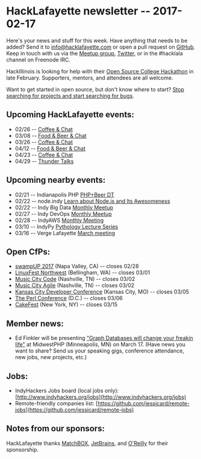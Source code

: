 # HackLafayette newsletter -- 2017-02-17

Here's your news and stuff for this week. Have anything that needs to be added? Send it to info@hacklafayette.com or open a pull request on [GitHub](https://github.com/hacklafayette/newsletter). Keep in touch with us via the [Meetup group](https://www.meetup.com/hacklafayette/), [Twitter](https://twitter.com/hacklafayette), or in the #hacklala channel on Freenode IRC.

HackIllinois is looking for help with their [Open Source College Hackathon](https://medium.com/@HackIllinois/open-source-2017-b322ad688471#.fec1m1hrz) in late February. Supporters, mentors, and attendees are all welcome.

Want to get started in open source, but don't know where to start? [Stop searching for projects and start searching for bugs](https://opensource.com/life/16/11/guide-beginner-contributors).

## Upcoming HackLafayette events:

* 02/26 -- [Coffee & Chat](https://www.meetup.com/hacklafayette/events/pcmxklywdbjc/)
* 03/08 -- [Food & Beer & Chat](https://www.meetup.com/hacklafayette/events/237482855/)
* 03/26 -- [Coffee & Chat](https://www.meetup.com/hacklafayette/events/pcmxklywfbjc/)
* 04/12 -- [Food & Beer & Chat](https://www.meetup.com/hacklafayette/events/qjsqplywgbqb/)
* 04/23 -- [Coffee & Chat](https://www.meetup.com/hacklafayette/events/pcmxklywgbfc/)
* 04/29 -- [Thunder Talks](https://www.meetup.com/hacklafayette/events/237527854/)

## Upcoming nearby events:

* 02/21 -- Indianapolis PHP [PHP+Beer DT](https://www.meetup.com/indyphp/events/237005623/)
* 02/22 -- node.indy [Learn about Node.js and Its Awesomeness](https://www.meetup.com/Node-indy/events/229113196/)
* 02/22 -- Indy Big Data [Monthly Meetup](https://www.meetup.com/IndyBigData/events/231706180/)
* 02/27 -- Indy DevOps [Monthly Meetup](https://www.meetup.com/IndyDevOps/events/235438892/)
* 02/28 -- IndyAWS [Monthly Meeting](https://www.meetup.com/IndyAWS/events/236864015/)
* 03/10 -- IndyPy [Pythology Lecture Series](https://www.eventbrite.com/d/in--fishers/pythology/)
* 03/16 -- Verge Lafayette [March meeting](https://www.meetup.com/vergelafayette/events/237674846/)

## Open CfPs:
* [swampUP 2017](http://swampup.jfrog.com/) (Napa Valley, CA) -- closes 02/28
* [LinuxFest Northwest](http://www.linuxfestnorthwest.org/2017/submit-session) (Bellingham, WA) -- closes 03/01
* [Music City Code](https://www.papercall.io/musiccitycode) (Nashville, TN) -- closes 03/02
* [Music City Agile](https://www.papercall.io/musiccityagile) (Nashville, TN) -- closes 03/02
* [Kansas City Developer Conference](https://www.papercall.io/kcdc2017) (Kansas City, MO) -- closes 03/05
* [The Perl Conference](http://www.perlconference.us/tpc-2017-dc/cfp/) (D.C.) -- closes 03/06
* [CakeFest](https://cakefest.org/) (New York, NY) -- closes 03/15

## Member news:
* Ed Finkler will be presenting ["Graph Databases will change your freakin life"](https://2017.midwestphp.org/sessions.html#graph-databases-will-change-your-freakin-life) at MidwestPHP (Minneapolis, MN) on March 17.
(Have news you want to share? Send us your speaking gigs, conference attendance, new jobs, new projects, etc.)

## Jobs:
* IndyHackers Jobs board (local jobs only): [http://www.indyhackers.org/jobs](http://www.indyhackers.org/jobs)
* Remote-friendly companies list: [https://github.com/jessicard/remote-jobs](https://github.com/jessicard/remote-jobs)

## Notes from our sponsors:

HackLafayette thanks [MatchBOX](http://matchboxstudio.org/), [JetBrains](https://www.jetbrains.com/), and [O'Reilly](http://www.oreilly.com/) for their sponsorship.
